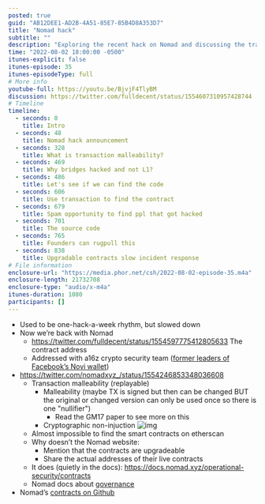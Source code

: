 ```yaml
---
posted: true
guid: "AB12DEE1-AD2B-4A51-85E7-85B4D8A353D7"
title: "Nomad hack"
subtitle: ""
description: "Exploring the recent hack on Nomad and discussing the transaction malleability issue in the world of cryptocurrency. Tune in to find out what happened to Nomad and what this means for the future of blockchain security. "
time: "2022-08-02 18:00:00 -0500"
itunes-explicit: false
itunes-episode: 35
itunes-episodeType: full
# More info
youtube-full: https://youtu.be/BjvjF4TlyBM
discussion: https://twitter.com/fulldecent/status/1554607310957428744
# Timeline
timeline:
  - seconds: 0
    title: Intro
  - seconds: 48
    title: Nomad hack announcement
  - seconds: 328
    title: What is transaction malleability?
  - seconds: 469
    title: Why bridges hacked and not L1?
  - seconds: 486
    title: Let's see if we can find the code
  - seconds: 606
    title: Use transaction to find the contract
  - seconds: 679
    title: Spam opportunity to find ppl that got hacked
  - seconds: 701
    title: The source code
  - seconds: 765
    title: Founders can rugpull this
  - seconds: 838
    title: Upgradable contracts slow incident response
# File information
enclosure-url: "https://media.phor.net/csh/2022-08-02-episode-35.m4a"
enclosure-length: 21732708
enclosure-type: "audio/x-m4a"
itunes-duration: 1080
participants: []
---
```

<!--end of quick notes-->

- Used to be one-hack-a-week rhythm, but slowed down
- Now we’re back with Nomad
  - https://twitter.com/fulldecent/status/1554597775412805633 The contract address
  - Addressed with a16z crypto security team ([former leaders of Facebook’s Novi wallet](https://a16z.com/2021/10/11/nassim-and-riyaz/))
- https://twitter.com/nomadxyz_/status/1554246853348036608
  - Transaction malleability (replayable)
    - Malleability (maybe TX is signed but then can be changed BUT the original or changed version can only be used once so there is one "nullifier")
      - Read the GM17 paper to see more on this
    - Cryptographic non-injuction
      ![img](https://lh7-us.googleusercontent.com/BEOSuilCtdmDIJsenM15kd-Px9PEa51_srg8Nz5qG5xPJnbF3FjZKBYigqFgXZupDOocee4B46Q2kkiShlEke57IK149p_sxBy5RdZW-G5vAFiUDETWXnGJJvCvtDPUHYiiG5BV1cgJwyg365jfcyYs)
  - Almost impossible to find the smart contracts on etherscan
  - Why doesn’t the Nomad website:
    - Mention that the contracts are upgradeable
    - Share the actual addresses of their live contracts
  - It does (quietly in the docs): https://docs.nomad.xyz/operational-security/contracts
  - Nomad docs about [governance](https://github.com/nomad-xyz/docs/blob/main/docs/index.md)
- Nomad’s [contracts on Github](https://github.com/nomad-xyz/monorepo/tree/main/packages/contracts-bridge/contracts)
